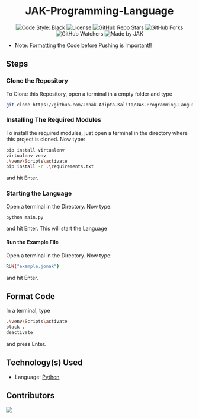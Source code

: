 <div align=center>

# JAK-Programming-Language
[![Code Style: Black](https://img.shields.io/badge/Code%20Style-Black-000000.svg?style=for-the-badge)](https://github.com/psf/black)
![License](https://img.shields.io/github/license/Jonak-Adipta-Kalita/JAK-Programming-Language?style=for-the-badge)
![GitHub Repo Stars](https://img.shields.io/github/stars/Jonak-Adipta-Kalita/JAK-Programming-Language?style=for-the-badge)
![GitHub Forks](https://img.shields.io/github/forks/Jonak-Adipta-Kalita/JAK-Programming-Language?style=for-the-badge)
![GitHub Watchers](https://img.shields.io/github/watchers/Jonak-Adipta-Kalita/JAK-Programming-Language?style=for-the-badge)
![Made by JAK](https://img.shields.io/badge/BeastNight%20TV-Made%20by%20JAK-blue?style=for-the-badge)

</div>

- 	Note: [Formatting](#format-code) the Code before Pushing is Important!!

## Steps

### Clone the Repository
To Clone this Repository, open a terminal in a empty folder and type 
```bash
git clone https://github.com/Jonak-Adipta-Kalita/JAK-Programming-Language.git
```

### Installing The Required Modules
To install the required modules, just open a terminal in the directory where this project is cloned. Now type: 
```bash
pip install virtualenv
virtualenv venv
.\venv\Scripts\activate
pip install -r .\requirements.txt
``` 
and hit Enter.

### Starting the Language
Open a terminal in the Directory. Now type:
```bash
python main.py
```
and hit Enter. This will start the Language

#### Run the Example File
Open a terminal in the Directory. Now type:
```bash
RUN("example.jonak")
```
and hit Enter.

## Format Code
In a terminal, type
```bash
.\venv\Scripts\activate
black .
deactivate
```
and press Enter.

## Technology(s) Used

-   Language: [Python](https://python.org/)

## Contributors
<a href = "https://github.com/Jonak-Adipta-Kalita/JAK-Programming-Language/graphs/contributors">
	<img src = "https://contrib.rocks/image?repo=Jonak-Adipta-Kalita/JAK-Programming-Language"/>
</a>
